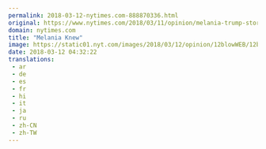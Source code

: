 ```yaml
---
permalink: 2018-03-12-nytimes.com-888870336.html
original: https://www.nytimes.com/2018/03/11/opinion/melania-trump-stormy.html?partner=rss&amp;emc=rss
domain: nytimes.com
title: "Melania Knew"
image: https://static01.nyt.com/images/2018/03/12/opinion/12blowWEB/12blowWEB-mediumThreeByTwo440.jpg
date: 2018-03-12 04:32:22
translations: 
 - ar
 - de
 - es
 - fr
 - hi
 - it
 - ja
 - ru
 - zh-CN
 - zh-TW
---
```


